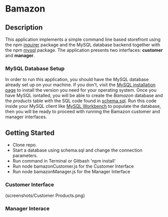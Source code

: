 # Bamazon

## Description

This application implements a simple command line based storefront using the npm [inquirer](https://www.npmjs.com/package/inquirer) package and the MySQL database backend together with the npm [mysql](https://www.npmjs.com/package/mysql) package. The application presents two interfaces: **customer** and **manager**.

### MySQL Database Setup

In order to run this application, you should have the MySQL database already set up on your machine. If you don't, visit the [MySQL installation page](https://dev.mysql.com/doc/refman/5.6/en/installing.html) to install the version you need for your operating system. Once you have MySQL isntalled, you will be able to create the *Bamazon* database and the *products* table with the SQL code found in [schema.sql](schema.sql). Run this code inside your MySQL client like [MySQL Workbench](https://dev.mysql.com/downloads/workbench/) to populate the database, then you will be ready to proceed with running the Bamazon customer and manager interfaces.


## Getting Started

- Clone repo.
- Start a database using schema.sql and change the connection parameters.
- Run command in Terminal or Gitbash 'npm install'
- Run node bamazonCustomer.js for the Customer Interface
- Run node bamazonManager.js for the Manager Interface

### Customer Interface
(screenshots/Customer Products.png)


### Manager Interace

